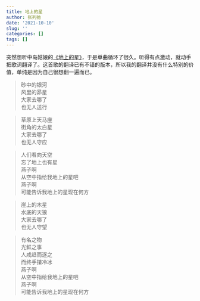 ```yaml
---
title: 地上的星
author: 张列弛
date: '2021-10-10'
slug: ''
categories: []
tags: []
---
```

突然想听中岛姑娘的[《地上的星》](https://www.bilibili.com/video/BV1Bb411F7fb?share_source=copy_web)，于是单曲循环了很久。听得有点激动，就动手把歌词翻译了。这首歌的翻译已有不错的版本，所以我的翻译并没有什么特别的价值，单纯是因为自己很想翻一遍而已。 

> 砂中的银河   
风里的昴星   
大家去哪了  
也无人送行

> 草原上天马座  
街角的太白星  
大家去哪了    
也无人守应   

> 人们看向天空  
忘了地上也有星  
燕子啊  
从空中指给我地上的星吧  
燕子啊  
可能告诉我地上的星现在何方

> 崖上的木星  
水底的天狼  
大家去哪了  
也无人守望

> 有名之物  
光鲜之事  
人咸趋而逐之      
而终手攥冷冰  
燕子啊  
从空中指给我地上的星吧  
燕子啊  
可能告诉我地上的星现在何方

